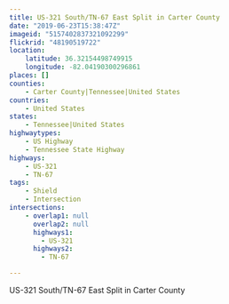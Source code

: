 ```yaml
---
title: US-321 South/TN-67 East Split in Carter County
date: "2019-06-23T15:38:47Z"
imageid: "5157402837321092299"
flickrid: "48190519722"
location:
    latitude: 36.32154498749915
    longitude: -82.04190300296861
places: []
counties:
    - Carter County|Tennessee|United States
countries:
    - United States
states:
    - Tennessee|United States
highwaytypes:
    - US Highway
    - Tennessee State Highway
highways:
    - US-321
    - TN-67
tags:
    - Shield
    - Intersection
intersections:
    - overlap1: null
      overlap2: null
      highways1:
        - US-321
      highways2:
        - TN-67

---
```

US-321 South/TN-67 East Split in Carter County